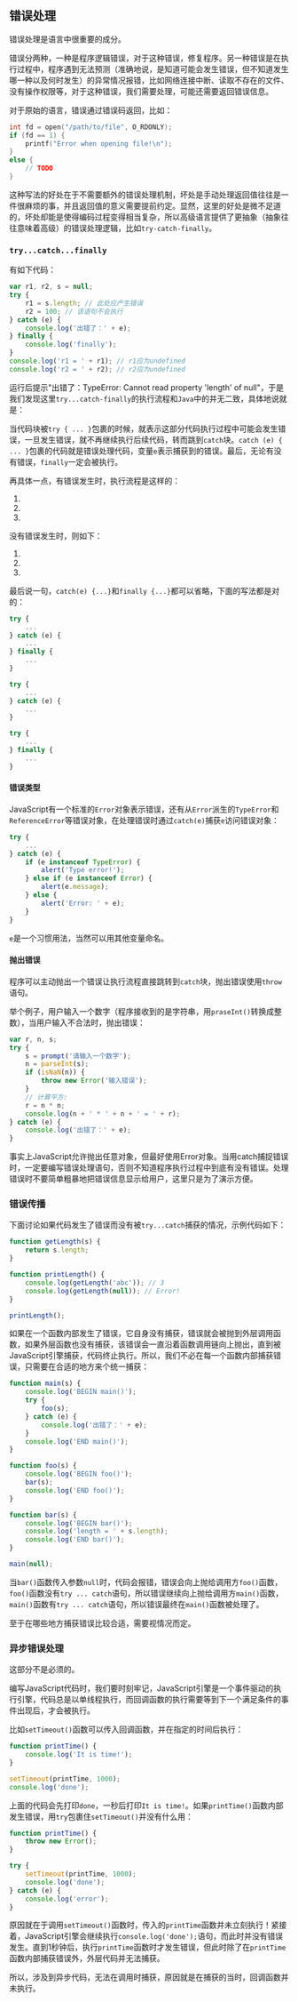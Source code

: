 ## 错误处理

错误处理是语言中很重要的成分。

错误分两种，一种是程序逻辑错误，对于这种错误，修复程序。另一种错误是在执行过程中，程序遇到无法预测（准确地说，是知道可能会发生错误，但不知道发生哪一种以及何时发生）的异常情况报错，比如网络连接中断、读取不存在的文件、没有操作权限等，对于这种错误，我们需要处理，可能还需要返回错误信息。

对于原始的语言，错误通过错误码返回，比如：

```C
int fd = open("/path/to/file", O_RDONLY);
if (fd == 1) {
    printf("Error when opening file!\n");
}
else {
    // TODO
}
```

这种写法的好处在于不需要额外的错误处理机制，坏处是手动处理返回值往往是一件很麻烦的事，并且返回值的意义需要提前约定。显然，这里的好处是微不足道的，坏处却能是使得编码过程变得相当复杂，所以高级语言提供了更抽象（抽象往往意味着高级）的错误处理逻辑，比如`try-catch-finally`。

### `try...catch...finally`

有如下代码：

```JavaScript
var r1, r2, s = null;
try {
    r1 = s.length; // 此处应产生错误
    r2 = 100; // 该语句不会执行
} catch (e) {
    console.log('出错了：' + e);
} finally {
    console.log('finally');
}
console.log('r1 = ' + r1); // r1应为undefined
console.log('r2 = ' + r2); // r2应为undefined
```

运行后提示"出错了：TypeError: Cannot read property 'length' of null"，于是我们发现这里`try...catch-finally`的执行流程和`Java`中的并无二致，具体地说就是：

当代码块被`try { ... }`包裹的时候，就表示这部分代码执行过程中可能会发生错误，一旦发生错误，就不再继续执行后续代码，转而跳到`catch`块。`catch (e) { ... }`包裹的代码就是错误处理代码，变量`e`表示捕获到的错误。最后，无论有没有错误，`finally`一定会被执行。

再具体一点，有错误发生时，执行流程是这样的：

1. 
2. 
3. 

没有错误发生时，则如下：

1. 
2. 
3. 

最后说一句，`catch(e) {...}`和`finally {...}`都可以省略，下面的写法都是对的：

```JavaScript
try {
    ...
} catch (e) {
    ...
} finally {
    ...
}
```

```JavaScript
try {
    ...
} catch (e) {
    ...
}
```

```JavaScript
try {
    ...
} finally {
    ...
}
```

#### 错误类型

JavaScript有一个标准的`Error`对象表示错误，还有从`Error`派生的`TypeError`和`ReferenceError`等错误对象，在处理错误时通过`catch(e)`捕获`e`访问错误对象：

```JavaScript
try {
    ...
} catch (e) {
    if (e instanceof TypeError) {
        alert('Type error!');
    } else if (e instanceof Error) {
        alert(e.message);
    } else {
        alert('Error: ' + e);
    }
}
```

`e`是一个习惯用法，当然可以用其他变量命名。

#### 抛出错误

程序可以主动抛出一个错误让执行流程直接跳转到`catch`块，抛出错误使用`throw`语句。

举个例子，用户输入一个数字（程序接收到的是字符串，用`praseInt()`转换成整数），当用户输入不合法时，抛出错误：

```JavaScript
var r, n, s;
try {
    s = prompt('请输入一个数字');
    n = parseInt(s);
    if (isNaN(n)) {
        throw new Error('输入错误');
    }
    // 计算平方:
    r = n * n;
    console.log(n + ' * ' + n + ' = ' + r);
} catch (e) {
    console.log('出错了：' + e);
}
```

事实上JavaScript允许抛出任意对象，但最好使用Error对象。当用catch捕捉错误时，一定要编写错误处理语句，否则不知道程序执行过程中到底有没有错误。处理错误时不要简单粗暴地把错误信息显示给用户，这里只是为了演示方便。

### 错误传播

下面讨论如果代码发生了错误而没有被`try...catch`捕获的情况，示例代码如下：

```JavaScript
function getLength(s) {
    return s.length;
}

function printLength() {
    console.log(getLength('abc')); // 3
    console.log(getLength(null)); // Error!
}

printLength();
```

如果在一个函数内部发生了错误，它自身没有捕获，错误就会被抛到外层调用函数，如果外层函数也没有捕获，该错误会一直沿着函数调用链向上抛出，直到被JavaScript引擎捕获，代码终止执行。所以，我们不必在每一个函数内部捕获错误，只需要在合适的地方来个统一捕获：

```JavaScript
function main(s) {
    console.log('BEGIN main()');
    try {
        foo(s);
    } catch (e) {
        console.log('出错了：' + e);
    }
    console.log('END main()');
}

function foo(s) {
    console.log('BEGIN foo()');
    bar(s);
    console.log('END foo()');
}

function bar(s) {
    console.log('BEGIN bar()');
    console.log('length = ' + s.length);
    console.log('END bar()');
}

main(null);
```

当`bar()`函数传入参数`null`时，代码会报错，错误会向上抛给调用方`foo()`函数，`foo()`函数没有`try ... catch`语句，所以错误继续向上抛给调用方`main()`函数，`main()`函数有`try ... catch`语句，所以错误最终在`main()`函数被处理了。

至于在哪些地方捕获错误比较合适，需要视情况而定。

### 异步错误处理

这部分不是必须的。

编写JavaScript代码时，我们要时刻牢记，JavaScript引擎是一个事件驱动的执行引擎，代码总是以单线程执行，而回调函数的执行需要等到下一个满足条件的事件出现后，才会被执行。

比如`setTimeout()`函数可以传入回调函数，并在指定的时间后执行：

```JavaScript
function printTime() {
    console.log('It is time!');
}

setTimeout(printTime, 1000);
console.log('done');
```

上面的代码会先打印`done`，一秒后打印`It is time!`。如果`printTime()`函数内部发生错误，用`try`包裹住`setTimeout()`并没有什么用：

```JavaScript
function printTime() {
    throw new Error();
}

try {
    setTimeout(printTime, 1000);
    console.log('done');
} catch (e) {
    console.log('error');
}
```

原因就在于调用`setTimeout()`函数时，传入的`printTime`函数并未立刻执行！紧接着，JavaScript引擎会继续执行`console.log('done');`语句，而此时并没有错误发生。直到1秒钟后，执行`printTime`函数时才发生错误，但此时除了在`printTime`函数内部捕获错误外，外层代码并无法捕获。

所以，涉及到异步代码，无法在调用时捕获，原因就是在捕获的当时，回调函数并未执行。